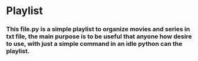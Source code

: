 # **Playlist**

### This file.py is a simple playlist to organize movies and series in txt file, the main purpose is to be useful that anyone how desire to use, with just a simple command in an idle python can the playlist.
